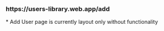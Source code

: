 <h3>https://users-library.web.app/add</h3>
<p>* Add User page is currently layout only without functionality</p>
